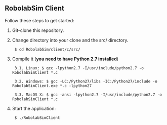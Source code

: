 ## RobolabSim Client

Follow these steps to get started:

1. Git-clone this repository.

2. Change directory into your clone and the src/ directory.

        $ cd RobolabSim/client/c/src/

3. Compile it (**you need to have Python 2.7 installed**)

        3.1. Linux: $ gcc -lpython2.7 -I/usr/include/python2.7 -o RobolabSimClient *.c

        3.2. Windows: $ gcc -LC:/Python27/libs -IC:/Python27/include -o RobolabSimClient.exe *.c -lpython27

        3.3. MacOS X: $ gcc -ansi -lpython2.7 -I/usr/include/python2.7 -o RobolabSimClient *.c

4. Start the application:

        $ ./RobolabSimClient
